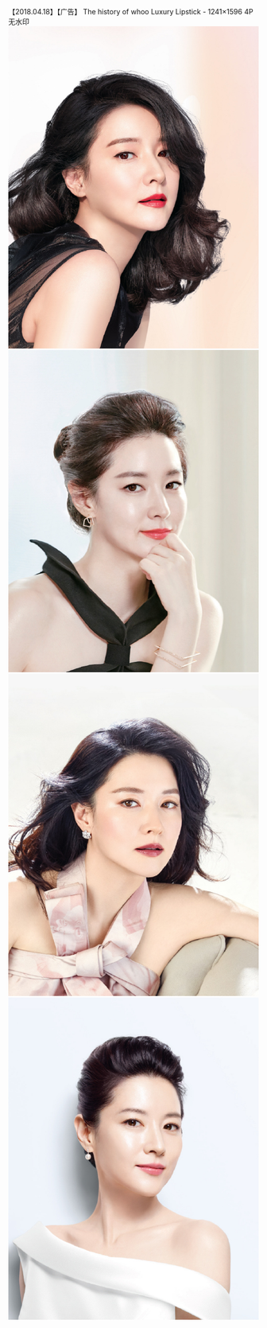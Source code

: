 【2018.04.18】【广告】 ​​​​The history of whoo Luxury Lipstick - 1241×1596 4P 无水印 ​​​​   
![pic](./1.jpg)
![pic](./2.jpg)
![pic](./3.jpg)
![pic](./4.jpg)
